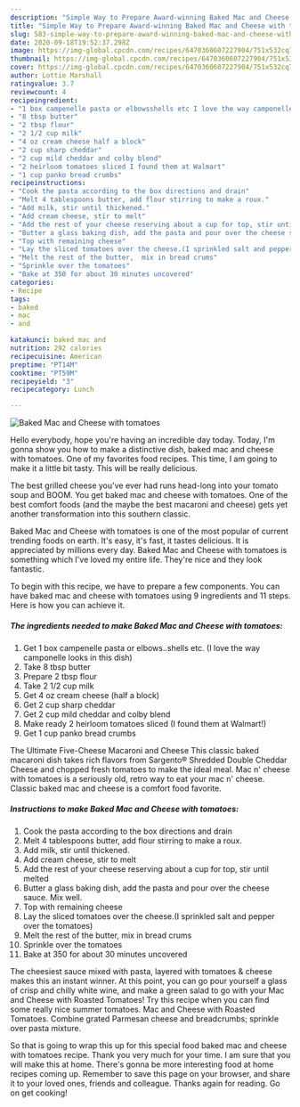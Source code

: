 ```yaml
---
description: "Simple Way to Prepare Award-winning Baked Mac and Cheese with tomatoes"
title: "Simple Way to Prepare Award-winning Baked Mac and Cheese with tomatoes"
slug: 583-simple-way-to-prepare-award-winning-baked-mac-and-cheese-with-tomatoes
date: 2020-09-18T19:52:37.298Z
image: https://img-global.cpcdn.com/recipes/6470360607227904/751x532cq70/baked-mac-and-cheese-with-tomatoes-recipe-main-photo.jpg
thumbnail: https://img-global.cpcdn.com/recipes/6470360607227904/751x532cq70/baked-mac-and-cheese-with-tomatoes-recipe-main-photo.jpg
cover: https://img-global.cpcdn.com/recipes/6470360607227904/751x532cq70/baked-mac-and-cheese-with-tomatoes-recipe-main-photo.jpg
author: Lottie Marshall
ratingvalue: 3.7
reviewcount: 4
recipeingredient:
- "1 box campenelle pasta or elbowsshells etc I love the way camponelle looks in this dish"
- "8 tbsp butter"
- "2 tbsp flour"
- "2 1/2 cup milk"
- "4 oz cream cheese half a block"
- "2 cup sharp cheddar"
- "2 cup mild cheddar and colby blend"
- "2 heirloom tomatoes sliced I found them at Walmart"
- "1 cup panko bread crumbs"
recipeinstructions:
- "Cook the pasta according to the box directions and drain"
- "Melt 4 tablespoons butter, add flour stirring to make a roux."
- "Add milk, stir until thickened."
- "Add cream cheese, stir to melt"
- "Add the rest of your cheese reserving about a cup for top, stir until melted"
- "Butter a glass baking dish, add the pasta and pour over the cheese sauce. Mix well."
- "Top with remaining cheese"
- "Lay the sliced tomatoes over the cheese.(I sprinkled salt and pepper over the tomatoes)"
- "Melt the rest of the butter,  mix in bread crums"
- "Sprinkle over the tomatoes"
- "Bake at 350 for about 30 minutes uncovered"
categories:
- Recipe
tags:
- baked
- mac
- and

katakunci: baked mac and 
nutrition: 292 calories
recipecuisine: American
preptime: "PT14M"
cooktime: "PT59M"
recipeyield: "3"
recipecategory: Lunch

---
```



![Baked Mac and Cheese with tomatoes](https://img-global.cpcdn.com/recipes/6470360607227904/751x532cq70/baked-mac-and-cheese-with-tomatoes-recipe-main-photo.jpg)

Hello everybody, hope you're having an incredible day today. Today, I'm gonna show you how to make a distinctive dish, baked mac and cheese with tomatoes. One of my favorites food recipes. This time, I am going to make it a little bit tasty. This will be really delicious.

The best grilled cheese you&#39;ve ever had runs head-long into your tomato soup and BOOM. You get baked mac and cheese with tomatoes. One of the best comfort foods (and the maybe the best macaroni and cheese) gets yet another transformation into this southern classic.

Baked Mac and Cheese with tomatoes is one of the most popular of current trending foods on earth. It's easy, it's fast, it tastes delicious. It is appreciated by millions every day. Baked Mac and Cheese with tomatoes is something which I've loved my entire life. They're nice and they look fantastic.


To begin with this recipe, we have to prepare a few components. You can have baked mac and cheese with tomatoes using 9 ingredients and 11 steps. Here is how you can achieve it.

<!--inarticleads1-->

##### The ingredients needed to make Baked Mac and Cheese with tomatoes:

1. Get 1 box campenelle pasta or elbows..shells etc. (I love the way camponelle looks in this dish)
1. Take 8 tbsp butter
1. Prepare 2 tbsp flour
1. Take 2 1/2 cup milk
1. Get 4 oz cream cheese (half a block)
1. Get 2 cup sharp cheddar
1. Get 2 cup mild cheddar and colby blend
1. Make ready 2 heirloom tomatoes sliced (I found them at Walmart!)
1. Get 1 cup panko bread crumbs


The Ultimate Five-Cheese Macaroni and Cheese This classic baked macaroni dish takes rich flavors from Sargento® Shredded Double Cheddar Cheese and chopped fresh tomatoes to make the ideal meal. Mac n&#39; cheese with tomatoes is a seriously old, retro way to eat your mac n&#39; cheese. Classic baked mac and cheese is a comfort food favorite. 

<!--inarticleads2-->

##### Instructions to make Baked Mac and Cheese with tomatoes:

1. Cook the pasta according to the box directions and drain
1. Melt 4 tablespoons butter, add flour stirring to make a roux.
1. Add milk, stir until thickened.
1. Add cream cheese, stir to melt
1. Add the rest of your cheese reserving about a cup for top, stir until melted
1. Butter a glass baking dish, add the pasta and pour over the cheese sauce. Mix well.
1. Top with remaining cheese
1. Lay the sliced tomatoes over the cheese.(I sprinkled salt and pepper over the tomatoes)
1. Melt the rest of the butter,  mix in bread crums
1. Sprinkle over the tomatoes
1. Bake at 350 for about 30 minutes uncovered


The cheesiest sauce mixed with pasta, layered with tomatoes &amp; cheese makes this an instant winner. At this point, you can go pour yourself a glass of crisp and chilly white wine, and make a green salad to go with your Mac and Cheese with Roasted Tomatoes! Try this recipe when you can find some really nice summer tomatoes. Mac and Cheese with Roasted Tomatoes. Combine grated Parmesan cheese and breadcrumbs; sprinkle over pasta mixture. 

So that is going to wrap this up for this special food baked mac and cheese with tomatoes recipe. Thank you very much for your time. I am sure that you will make this at home. There's gonna be more interesting food at home recipes coming up. Remember to save this page on your browser, and share it to your loved ones, friends and colleague. Thanks again for reading. Go on get cooking!

